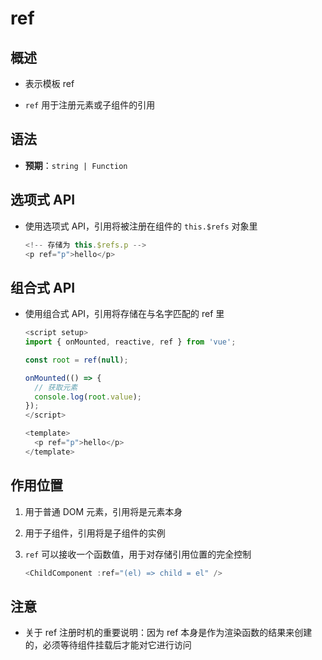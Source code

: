 # ref

## 概述

  - 表示模板 ref

  - `ref` 用于注册元素或子组件的引用

## 语法

  - **预期**：`string | Function`

## 选项式 API

  - 使用选项式 API，引用将被注册在组件的 `this.$refs` 对象里

    ```javascript
    <!-- 存储为 this.$refs.p -->
    <p ref="p">hello</p>
    ```

## 组合式 API

  - 使用组合式 API，引用将存储在与名字匹配的 ref 里

    ```typescript
    <script setup>
    import { onMounted, reactive, ref } from 'vue';

    const root = ref(null);

    onMounted(() => {
      // 获取元素
      console.log(root.value);
    });
    </script>

    <template>
      <p ref="p">hello</p>
    </template>
    ```

## 作用位置

1.  用于普通 DOM 元素，引用将是元素本身

2.  用于子组件，引用将是子组件的实例

3.  `ref` 可以接收一个函数值，用于对存储引用位置的完全控制

    ```typescript
    <ChildComponent :ref="(el) => child = el" />
    ```

## 注意

  - 关于 ref 注册时机的重要说明：因为 ref 本身是作为渲染函数的结果来创建的，必须等待组件挂载后才能对它进行访问
